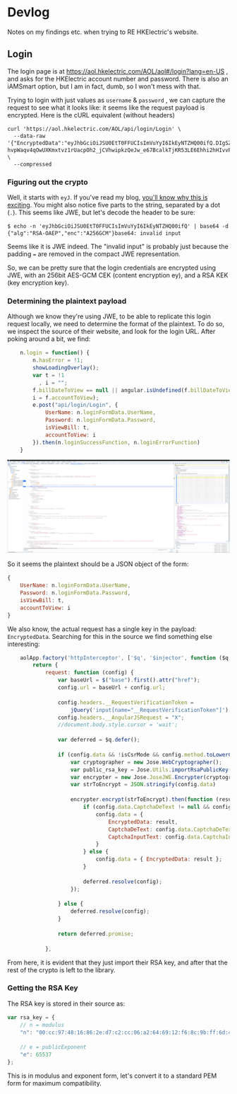 # Devlog

Notes on my findings etc. when trying to RE HKElectric's website.

## Login

The login page is at https://aol.hkelectric.com/AOL/aol#/login?lang=en-US , and asks for the HKElectric account number and password. There is also an iAMSmart option, but I am in fact, dumb, so I won't mess with that.

Trying to login with just values as `username` & `password` , we can capture the request to see what it looks like: it seems like the request payload is encrypted. Here is the cURL equivalent (without headers)

```
curl 'https://aol.hkelectric.com/AOL/api/login/Login' \
  --data-raw '{"EncryptedData":"eyJhbGciOiJSU0EtT0FFUCIsImVuYyI6IkEyNTZHQ00ifQ.DIgSZYGxeUW8JMAqcmzHTntyX6wrpDnrnlx2jUnEUWA0P_Hs7Wv2wb7ZRsZNa1v1qRbxbyP5zbM2JgtylHSdDebArWpajs0rUFQmBhxanvRF5Zw2fqi9IRZ8IVIAu7E6CBDE693nKziFXWNL0h32rTAztwL0lj52FTwLPxggrvlvdQfBR8kftsnBeQUah1dlTY_wB7nxMy9VEpjgpMKQ_HVloQGBKCYQdUnAnMD0qmEifymdTGPpjv-hvpWaqv4qOwUXKmxtvz1rUacpOh2_jCVhwipkzQeJw_e67BcalkTjKR53LE6Ehhi2hHIvvPg5bQxAVjVxk6cUj7rJd4oYtw.G1z1R2SvA8t08lun.jJXUFk6hIVXye0oi828b3nGCbdUJl9UrFPzUzNo7muPEuLfAHhEbLcQw_UqbXkqx44jPHZN8LolnQnT3anP4WlRjsFSV8NMQaFq8r3k5m4mYIaI.RGjcOXZIXn85unBcpSC4Qg"}' \
  --compressed
```

### Figuring out the crypto

Well, it starts with `eyJ`. If you've read my blog, [you'll know why this is exciting](https://saxrag.com/tech/reversing/2022/02/17/ey.html). You might also notice five parts to the string, separated by a dot (`.`). This seems like JWE, but let's decode the header to be sure:

```
$ echo -n 'eyJhbGciOiJSU0EtT0FFUCIsImVuYyI6IkEyNTZHQ00ifQ' | base64 -d
{"alg":"RSA-OAEP","enc":"A256GCM"}base64: invalid input
```

Seems like it is JWE indeed. The "invalid input" is probably just because the padding `=` are removed in the compact JWE representation.

So, we can be pretty sure that the login credentials are encrypted using JWE, with an 256bit AES-GCM CEK (content encryption ey), and a RSA KEK (key encryption key).

### Determining the plaintext payload

Although we know they're using JWE, to be able to replicate this login request locally, we need to determine the format of the plaintext. To do so, we inspect the source of their website, and look for the login URL. After poking around a bit, we find:

```js
    n.login = function() {
        n.hasError = !1;
        showLoadingOverlay();
        var t = !1
          , i = "";
        f.billDateToView == null || angular.isUndefined(f.billDateToView) || f.accountToView == null || angular.isUndefined(f.accountToView) || (t = !0,
        i = f.accountToView);
        e.post("api/login/Login", {
            UserName: n.loginFormData.UserName,
            Password: n.loginFormData.Password,
            isViewBill: t,
            accountToView: i
        }).then(n.loginSuccessFunction, n.loginErrorFunction)
    }
```

![The breakpoint in devtools](./breakpoint_1.png)

So it seems the plaintext should be a JSON object of the form:

```js
{
    UserName: n.loginFormData.UserName,
    Password: n.loginFormData.Password,
    isViewBill: t,
    accountToView: i
}
```

We also know, the actual request has a single key in the payload: `EncryptedData`. Searching for this in the source we find something else interesting:

```js
    aolApp.factory('httpInterceptor', ['$q', '$injector', function ($q, $injector) {
        return {
            request: function (config) {
                var baseUrl = $("base").first().attr("href");
                config.url = baseUrl + config.url;

                config.headers.__RequestVerificationToken =
                    jQuery('input[name="__RequestVerificationToken"]').val();
                config.headers.__AngularJSRequest = "X";
                //document.body.style.cursor = 'wait';

                var deferred = $q.defer();

                if (config.data && !isCsrMode && config.method.toLowerCase() == "post" && window.location.protocol == "https:" && isRequestRequiredEncrypt(config.url)) {
                    var cryptographer = new Jose.WebCryptographer();
                    var public_rsa_key = Jose.Utils.importRsaPublicKey(rsa_key, "RSA-OAEP");
                    var encrypter = new Jose.JoseJWE.Encrypter(cryptographer, public_rsa_key);
                    var strToEncrypt = JSON.stringify(config.data)

                    encrypter.encrypt(strToEncrypt).then(function (result) {
                        if (config.data.CaptchaDeText != null && config.data.CaptchaInputText != null) {
                            config.data = {
                                EncryptedData: result,
                                CaptchaDeText: config.data.CaptchaDeText,
                                CaptchaInputText: config.data.CaptchaInputText
                            }
                        } else {
                            config.data = { EncryptedData: result };
                        }

                        deferred.resolve(config);
                    });

                } else {
                    deferred.resolve(config);
                }

                return deferred.promise;

            },
```

From here, it is evident that they just import their RSA key, and after that the rest of the crypto is left to the library.

### Getting the RSA Key

The RSA key is stored in their source as:

```js
var rsa_key = {
    // n = modulus
    "n": "00:cc:97:48:16:86:2e:d7:c2:cc:06:a2:64:69:12:f6:8c:9b:ff:6d:46:df:71:b4:ba:50:56:30:9e:c6:bc:17:ab:4a:8b:bf:c0:8b:bd:4e:52:53:59:24:b6:4f:b6:30:29:5e:36:ef:77:df:00:7f:85:c4:3e:30:03:ab:20:d2:2d:13:a8:37:23:53:c2:a6:d5:13:cb:dc:b1:26:1b:5f:99:e9:f8:0c:a3:86:69:57:49:30:e9:d7:42:9a:7f:8b:a2:55:8a:fa:0c:ff:d0:fc:20:b8:c6:d5:1c:de:f6:ec:85:00:95:4f:16:f1:5f:67:b5:3c:44:00:6f:b8:d7:c8:52:9b:a6:33:4a:e4:62:36:e6:66:31:c9:44:04:fc:f2:3a:3b:62:99:ba:c9:f7:f9:3a:19:6f:24:2c:46:87:84:e7:b3:eb:41:47:41:56:01:02:fd:5e:a0:2e:a8:ea:2b:48:d1:5f:cd:53:11:f5:e0:c1:3f:80:17:ff:9c:3d:ba:24:98:46:be:0b:75:74:f4:45:38:dd:af:59:ed:73:f8:0a:5a:10:2a:d5:dd:40:7f:c6:b5:7c:15:8e:c9:9e:5e:a0:5a:d9:96:f7:a9:50:72:f1:65:c3:ce:87:ce:22:63:22:d9:ed:fc:34:96:9f:13:83:9e:9d:db:37:8a:33:51:d5",

    // e = publicExponent
    "e": 65537
};   
```

This is in modulus and exponent form, let's convert it to a standard PEM form for maximum compatibility.
